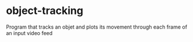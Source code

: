 # object-tracking
Program that tracks an objet and plots its movement through each frame of an input video feed
